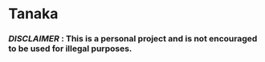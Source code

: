 # Tanaka

### *DISCLAIMER* : This is a personal project and is not encouraged to be used for illegal purposes.
